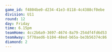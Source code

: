 ```yaml
---
game_id: f4804be0-d234-41e3-8118-4c4388cf0ebe
division: U11
round: 12
day: Friday
time: 6.15pm
teamHome: 4cc2b6a9-3697-4674-8a79-254df4fd6d53
teamAway: 5f70aed6-b104-48ed-b65a-be3b56374c86
diamond: 2
---
```

